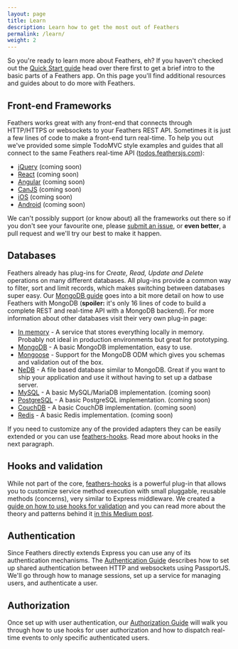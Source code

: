 ```yaml
---
layout: page
title: Learn
description: Learn how to get the most out of Feathers
permalink: /learn/
weight: 2
---
```


So you're ready to learn more about Feathers, eh? If you haven't checked out the [Quick Start guide](/quick-start/) head over there first to get a brief intro to the basic parts of a Feathers app. On this page you'll find additional resources and guides about to do more with Feathers.

## Front-end Frameworks

Feathers works great with any front-end that connects through HTTP/HTTPS or websockets to your Feathers REST API. Sometimes it is just a few lines of code to make a front-end turn real-time. To help you out we've provided some simple TodoMVC style examples and guides that all connect to the same Feathers real-time API ([todos.feathersjs.com](http://todos.feathersjs.com)):

- [jQuery]() (coming soon)
- [React]() (coming soon)
- [Angular]() (coming soon)
- [CanJS]() (coming soon)
- [iOS]() (coming soon)
- [Android]() (coming soon)

We can't possibly support (or know about) all the frameworks out there so if you don't see your favourite one, please [submit an issue](https://github.com/feathersjs/feathers/issues/new), or **even better**, a pull request and we'll try our best to make it happen.

## Databases

Feathers already has plug-ins for *Create, Read, Update and Delete* operations on many different databases. All plug-ins provide a common way to filter, sort and limit records, which makes switching between databases super easy. Our [MongoDB guide]() goes into a bit more detail on how to use Feathers with MongoDB (**spoiler:** it's only 16 lines of code to build a complete REST and real-time API with a MongoDB backend). For more information about other databases visit their very own plug-in page:

- [In memory]() - A service that stores everything locally in memory. Probably not ideal in production environments but great for prototyping.
- [MongoDB]() - A basic MongoDB implementation, easy to use.
- [Mongoose]() - Support for the MongoDB ODM which gives you schemas and validation out of the box.
- [NeDB]() - A file based database similar to MongoDB. Great if you want to ship your application and use it without having to set up a datbase server.
- [MySQL]() - A basic MySQL/MariaDB implementation. (coming soon)
- [PostgreSQL]() - A basic PostgreSQL implementation. (coming soon)
- [CouchDB]() - A basic CouchDB implementation. (coming soon)
- [Redis]() - A basic Redis implementation. (coming soon)

If you need to customize any of the provided adapters they can be easily extended or you can use [feathers-hooks](https://github.com/feathersjs/feathers-hooks). Read more about hooks in the next paragraph.

## Hooks and validation

While not part of the core, [feathers-hooks](https://github.com/feathersjs/feathers-hooks) is a powerful plug-in that allows you to customize service method execution with small pluggable, reusable methods (concerns), very similar to Express middleware. We created a [guide on how to use hooks for validation](/learn/validation) and you can read more about the theory and patterns behind it [in this Medium post](https://medium.com/all-about-feathersjs/api-service-composition-with-hooks-47af13aa6c01).

## Authentication

Since Feathers directly extends Express you can use any of its authentication mechanisms. The [Authentication Guide](/learn/authentication) describes how to set up shared authentication between HTTP and websockets using PassportJS. We'll go through how to manage sessions, set up a service for managing users, and authenticate a user.

## Authorization

Once set up with user authentication, our [Authorization Guide](/learn/authorization) will walk you through how to use hooks for user authorization and how to dispatch real-time events to only specific authenticated users.

